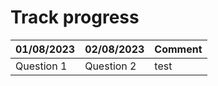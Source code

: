 # Track progress
| 01/08/2023 | 02/08/2023 | Comment |
|---------------------|----------------------|--------|
|Question 1           |    Question 2         | test  |
